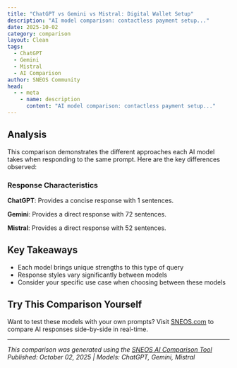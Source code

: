 ```yaml
---
title: "ChatGPT vs Gemini vs Mistral: Digital Wallet Setup"
description: "AI model comparison: contactless payment setup..."
date: 2025-10-02
category: comparison
layout: Clean
tags:
  - ChatGPT
  - Gemini
  - Mistral
  - AI Comparison
author: SNEOS Community
head:
  - - meta
    - name: description
      content: "AI model comparison: contactless payment setup..."
---
```


<ChatComparison
  title="ChatGPT vs Gemini vs Mistral: Digital Wallet Setup"
  prompt="contactless payment setup"
  :responses='{
    "ChatGPT": "Error calling OpenAI API.",
    "Gemini": "Okay, let\u0027s get you started with setting up contactless payments. To give you the best advice, I need a little more information.  Tell me:\n\n**1. What kind of contactless payment setup are you interested in?**\n\n*   **For a Business Accepting Payments:** Are you looking to accept contactless payments from customers at your business? (e.g., using a POS system, phone, or tablet)\n*   **For an Individual Making Payments:** Are you looking to pay with your phone, watch, or card at stores that accept contactless payments?\n*   **Something else?**  (e.g., setting up a contactless payment kiosk)\n\n**2. What devices do you have available?**\n\n*   **If Accepting Payments:**\n    *   Do you have a point-of-sale (POS) system? If so, what kind?\n    *   Do you have a smartphone or tablet? (Android or iOS?)\n    *   Do you have a computer?\n*   **If Making Payments:**\n    *   Do you have a smartphone (Android or iOS)?\n    *   Do you have a smartwatch (Apple Watch, Fitbit, Garmin, etc.)?\n    *   Do you have a contactless payment card (Visa, Mastercard, Amex with the contactless symbol)?\n\n**3. What is your location? (Country)** This will help determine which payment processors and services are available to you.\n\n**In the meantime, here\u0027s some general information to get you thinking:**\n\n**A. For Businesses Accepting Contactless Payments:**\n\n*   **Understanding Contactless Payment Options:**\n    *   **NFC (Near Field Communication):**  The most common type.  Customers tap their card, phone, or watch to the payment terminal.\n    *   **QR Codes:** Customers scan a QR code displayed on the terminal or screen using their phone\u0027s camera or a payment app.\n*   **Payment Processors:** You\u0027ll need a payment processor that supports contactless payments. Popular options include:\n    *   **Square:** Simple, user-friendly, often good for small businesses.\n    *   **Stripe:**  Powerful, customizable, suitable for online and in-person payments.\n    *   **PayPal:** Widely recognized, offers various payment solutions.\n    *   **Other Merchant Service Providers (MSPs):** Chase Payment Solutions, Bank of America Merchant Services, etc. (Check with your bank).\n*   **Hardware:**\n    *   **Contactless-Enabled POS Terminal:** Many modern POS systems come with built-in NFC readers.  If yours doesn\u0027t, you may need to purchase a separate contactless reader.\n    *   **Smartphone or Tablet:** You can use a mobile payment app (like Square, PayPal Here, or Stripe) with a compatible card reader that connects to your phone or tablet.\n*   **Setup Steps (General):**\n    1.  **Choose a Payment Processor:** Research and select a processor that meets your needs (fees, features, integration).\n    2.  **Apply for a Merchant Account:**  You\u0027ll need to provide business information and banking details.\n    3.  **Get a Contactless-Enabled Terminal or Card Reader:** Purchase or lease a compatible device.\n    4.  **Connect and Configure:**  Connect the reader to your POS system or mobile device and follow the setup instructions.\n    5.  **Test Transactions:**  Run a few test transactions to ensure everything is working correctly.\n    6.  **Train Staff:**  Make sure your employees know how to use the contactless payment system.\n    7.  **Promote Contactless Payments:** Let customers know they can pay with tap-to-pay options.\n\n**B. For Individuals Making Contactless Payments:**\n\n*   **Check Card Compatibility:** Look for the contactless payment symbol (similar to a sideways Wi-Fi symbol) on your credit or debit card.\n*   **Mobile Wallets:**\n    *   **Apple Pay (iOS):**  Use the Wallet app on your iPhone or Apple Watch.\n        *   Add your cards to the Wallet app by scanning them or entering the details manually.\n        *   To pay, double-click the side button (on iPhones with Face ID) or press the Home button (on iPhones with Touch ID), then hold your device near the contactless reader.\n    *   **Google Pay (Android):**  Use the Google Wallet app on your Android phone or Wear OS smartwatch.\n        *   Add your cards to the Google Wallet app.\n        *   To pay, unlock your phone and hold it near the contactless reader.\n    *   **Samsung Pay (Samsung Devices):**  Use the Samsung Wallet app.\n        *   Samsung Pay uses both NFC and MST (Magnetic Secure Transmission), which makes it compatible with a wider range of terminals, even those that don\u0027t have NFC.\n    *   **Other Wallets:**  Some banks and retailers have their own mobile wallet apps.\n*   **Smartwatches:** Apple Watch, Fitbit, Garmin, and other smartwatches have their own contactless payment systems.  Follow the instructions provided by the manufacturer to set up your card.\n*   **Using Contactless Payment:**\n    1.  Look for the contactless payment symbol at the checkout.\n    2.  Hold your card, phone, or watch near the reader.\n    3.  Wait for confirmation (a beep, checkmark, or vibration).\n\n**Once you provide the information requested above, I can give you more specific and tailored instructions.**\n",
    "Mistral": "Setting up contactless payment involves several steps, depending on whether you\u0027re a consumer or a business. Below are guidelines for both scenarios:\n\n### For Consumers:\n\n1. **Choose a Payment Method:**\n   - **Credit/Debit Card:** Ensure your card supports contactless payments (look for the contactless symbol).\n   - **Mobile Wallet:** Use apps like Apple Pay, Google Pay, or Samsung Pay.\n\n2. **Set Up Mobile Wallet (if applicable):**\n   - **Apple Pay:**\n     1. Open the Wallet app on your iPhone.\n     2. Tap the \u0022\u002B\u0022 button.\n     3. Follow the instructions to add your credit or debit card.\n     4. Verify your card with your bank.\n   - **Google Pay:**\n     1. Download the Google Pay app from the Google Play Store.\n     2. Open the app and tap \u0022Get Started.\u0022\n     3. Follow the instructions to add your credit or debit card.\n     4. Verify your card with your bank.\n   - **Samsung Pay:**\n     1. Download the Samsung Pay app from the Galaxy Store.\n     2. Open the app and tap \u0022Get Started.\u0022\n     3. Follow the instructions to add your credit or debit card.\n     4. Verify your card with your bank.\n\n3. **Use Contactless Payment:**\n   - Hold your card or mobile device near the contactless payment terminal.\n   - Wait for the confirmation (usually a beep or a visual cue).\n\n### For Businesses:\n\n1. **Choose a Payment Processor:**\n   - Select a payment processor that supports contactless payments, such as Square, PayPal, Stripe, or a traditional bank.\n\n2. **Obtain a Contactless Payment Terminal:**\n   - Purchase or lease a contactless payment terminal from your payment processor.\n   - Ensure the terminal supports NFC (Near Field Communication) technology.\n\n3. **Set Up the Terminal:**\n   - Follow the manufacturer\u0027s instructions to set up the terminal.\n   - Connect the terminal to your payment processor\u0027s network.\n   - Ensure the terminal is properly configured to accept contactless payments.\n\n4. **Train Staff:**\n   - Educate your staff on how to use the contactless payment terminal.\n   - Ensure they understand the process and can assist customers if needed.\n\n5. **Promote Contactless Payments:**\n   - Display signage indicating that you accept contactless payments.\n   - Inform customers about the convenience and security of contactless payments.\n\n### General Tips:\n\n- **Security:** Ensure that your payment methods and terminals are secure. Use encryption and other security measures to protect customer data.\n- **Customer Support:** Provide clear instructions and support for customers who may be unfamiliar with contactless payments.\n- **Regular Updates:** Keep your payment systems and software up to date to ensure compatibility and security.\n\nBy following these steps, you can successfully set up contactless payments for both personal and business use."
  }'
  published-date="08:27"
/>

## Analysis

This comparison demonstrates the different approaches each AI model takes when responding to the same prompt. Here are the key differences observed:

### Response Characteristics

**ChatGPT**: Provides a concise response with 1 sentences. 

**Gemini**: Provides a direct response with 72 sentences. 

**Mistral**: Provides a direct response with 52 sentences. 

## Key Takeaways

- Each model brings unique strengths to this type of query
- Response styles vary significantly between models
- Consider your specific use case when choosing between these models

## Try This Comparison Yourself

Want to test these models with your own prompts? Visit [SNEOS.com](https://sneos.com) to compare AI responses side-by-side in real-time.

---

*This comparison was generated using the [SNEOS AI Comparison Tool](https://sneos.com)*
*Published: October 02, 2025 | Models: ChatGPT, Gemini, Mistral*
